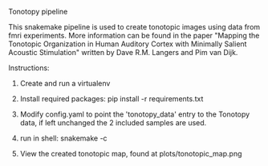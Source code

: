 Tonotopy pipeline

This snakemake pipeline is used to create tonotopic images using data from fmri experiments.
More information can be found in the paper "Mapping the Tonotopic Organization in Human Auditory Cortex with Minimally Salient
Acoustic Stimulation" written by Dave R.M. Langers and Pim van Dijk.


Instructions:

1) Create and run a virtualenv

2) Install required packages:
pip install -r requirements.txt

3) Modify config.yaml to point the 'tonotopy_data' entry to the Tonotopy data, if left unchanged
the 2 included samples are used.

4) run in shell:
snakemake -c <number of cores>

5) View the created tonotopic map, found at plots/tonotopic_map.png




